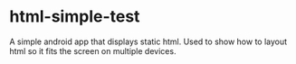 # html-simple-test
A simple android app that displays static html. Used to show how to layout html so it fits the screen on multiple devices.
